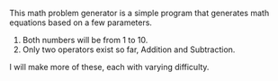 This math problem generator is a simple program that generates math equations based on a few parameters.

1. Both numbers will be from 1 to 10.
2. Only two operators exist so far, Addition and Subtraction.


I will make more of these, each with varying difficulty.
